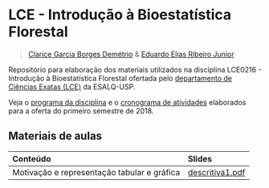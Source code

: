 # LCE - Introdução à Bioestatística Florestal #

> [Clarice Garcia Borges Demétrio][clarice] &
> [Eduardo Elias Ribeiro Junior][eduardo]

Repositório para elaboração dos materiais utilizados na disciplina
LCE0216 - Introdução à Bioestatística Florestal ofertada pelo
[departamento de Ciências Exatas (LCE)][lce] da ESALQ-USP.

Veja o [programa da disciplina][programa] e o
[cronograma de atividades][cronograma] elaborados para a oferta do
primeiro semestre de 2018.


## Materiais de aulas ##

| Conteúdo                                         | Slides                |
|:-------------------------------------------------|:----------------------|
|Motivação e representação tabular e gráfica       |[descritiva1.pdf][a01] |





<!--------------------------------------------- -->
<!-- Links -->
[clarice]: http://www4.esalq.usp.br/pesquisa/node/25
[eduardo]: http://www.leg.ufpr.br/~eduardojr/
[lce]: http://www.lce.esalq.usp.br/
[programa]: https://cdn.rawgit.com/jreduardo/lce0216/master/programa.pdf
[cronograma]: https://cdn.rawgit.com/jreduardo/lce0216/master/cronograma.pdf
[a01]: https://cdn.rawgit.com/jreduardo/lce0216/master/aulas/aula01-descritiva.pdf
